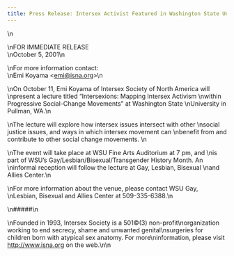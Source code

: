 ```yaml
---
title: Press Release: Intersex Activist Featured in Washington State University's GLBT History Month
---
```


\n

\nFOR <span class="caps">IMMEDIATE</span> <span class="caps">RELEASE</span>  
\nOctober 5, 2001\n

\nFor more information contact:  
\nEmi Koyama <<emi@isna.org>>\n

\nOn October 11, Emi Koyama of Intersex Society of North America will \npresent a lecture titled &#8220;Intersexions: Mapping Intersex Activism \nwithin Progressive Social-Change Movements&#8221; at Washington State \nUniversity in Pullman, WA.\n

\nThe lecture will explore how intersex issues intersect with other \nsocial justice issues, and ways in which intersex movement can \nbenefit from and contribute to other social change movements. \n

\nThe event will take place at <span class="caps">WSU</span> Fine Arts Auditorium at 7 pm, and \nis part of <span class="caps">WSU</span>&#8217;s Gay/Lesbian/Bisexual/Transgender History Month. An \ninformal reception will follow the lecture at Gay, Lesbian, Bisexual \nand Allies Center.\n

\nFor more information about the venue, please contact <span class="caps">WSU</span> Gay, \nLesbian, Bisexual and Allies Center at 509-335-6388.\n

\n#####\n

\nFounded in 1993, Intersex Society is a 501&#169;(3) non-profit\norganization working to end secrecy, shame and unwanted genital\nsurgeries for children born with atypical sex anatomy. For more\ninformation, please visit http://www.isna.org on the web.\n\n